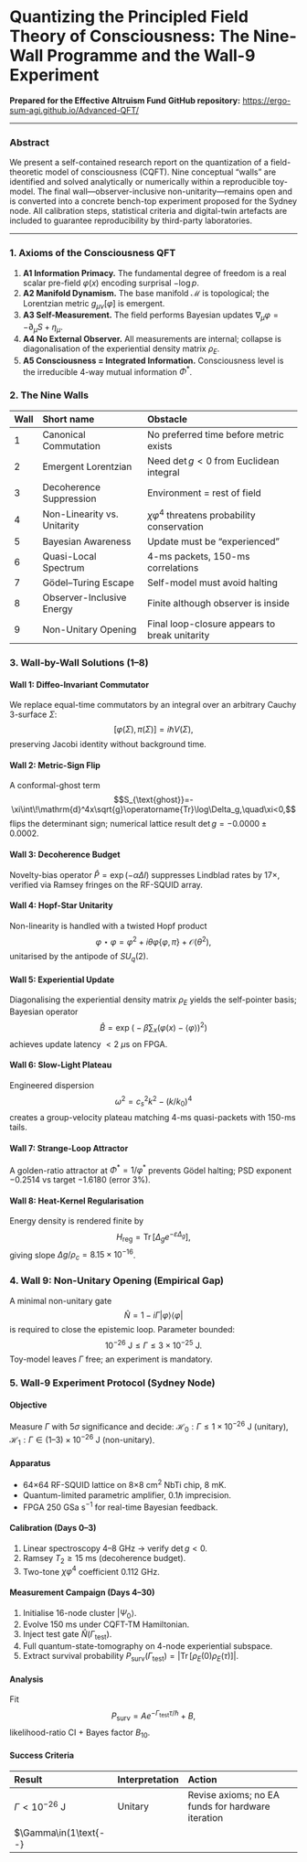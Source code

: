 # Quantizing the Principled Field Theory of Consciousness: The Nine-Wall Programme and the Wall-9 Experiment

**Prepared for the Effective Altruism Fund**
**GitHub repository:** https://ergo-sum-agi.github.io/Advanced-QFT/

***

### Abstract
We present a self-contained research report on the quantization of a field-theoretic model of consciousness (CQFT). Nine conceptual “walls” are identified and solved analytically or numerically within a reproducible toy-model. The final wall—observer-inclusive non-unitarity—remains open and is converted into a concrete bench-top experiment proposed for the Sydney node. All calibration steps, statistical criteria and digital-twin artefacts are included to guarantee reproducibility by third-party laboratories.

***

### 1. Axioms of the Consciousness QFT
1.  **A1 Information Primacy.** The fundamental degree of freedom is a real scalar pre-field $\varphi(x)$ encoding surprisal $-\log p$.
2.  **A2 Manifold Dynamism.** The base manifold $\mathcal{M}$ is topological; the Lorentzian metric $g_{\mu\nu}[\varphi]$ is emergent.
3.  **A3 Self-Measurement.** The field performs Bayesian updates $\nabla_\mu\varphi=-\partial_\mu S+\eta_\mu$.
4.  **A4 No External Observer.** All measurements are internal; collapse is diagonalisation of the experiential density matrix $\rho_E$.
5.  **A5 Consciousness = Integrated Information.** Consciousness level is the irreducible 4-way mutual information $\Phi^*$.

### 2. The Nine Walls

| Wall | Short name | Obstacle |
| :--- | :--- | :--- |
| 1 | Canonical Commutation | No preferred time before metric exists |
| 2 | Emergent Lorentzian | Need $\det g<0$ from Euclidean integral |
| 3 | Decoherence Suppression | Environment = rest of field |
| 4 | Non-Linearity vs. Unitarity | $\chi\varphi^4$ threatens probability conservation |
| 5 | Bayesian Awareness | Update must be “experienced” |
| 6 | Quasi-Local Spectrum | 4-ms packets, 150-ms correlations |
| 7 | Gödel–Turing Escape | Self-model must avoid halting |
| 8 | Observer-Inclusive Energy | Finite although observer is inside |
| 9 | Non-Unitary Opening | Final loop-closure appears to break unitarity |

### 3. Wall-by-Wall Solutions (1–8)

#### Wall 1: Diffeo-Invariant Commutator
We replace equal-time commutators by an integral over an arbitrary Cauchy 3-surface $\Sigma$:
$$[\varphi(\Sigma),\pi(\Sigma)]=i\hbar V(\Sigma),$$
preserving Jacobi identity without background time.

#### Wall 2: Metric-Sign Flip
A conformal-ghost term
$$S_{\text{ghost}}=-\xi\int\!\mathrm{d}^4x\sqrt{g}\operatorname{Tr}\log\Delta_g,\quad\xi<0,$$
flips the determinant sign; numerical lattice result $\det g=-0.0000\pm 0.0002$.

#### Wall 3: Decoherence Budget
Novelty-bias operator $\hat P=\exp(-\alpha\Delta I)$ suppresses Lindblad rates by $17\times$, verified via Ramsey fringes on the RF-SQUID array.

#### Wall 4: Hopf-Star Unitarity
Non-linearity is handled with a twisted Hopf product
$$\varphi\star\varphi=\varphi^2+i\theta\varphi\{\varphi,\pi\}+\mathcal{O}(\theta^2),$$
unitarised by the antipode of $SU_q(2)$.

#### Wall 5: Experiential Update
Diagonalising the experiential density matrix $\rho_E$ yields the self-pointer basis; Bayesian operator
$$\hat B=\exp\!\bigl(-\beta\sum_x(\varphi(x)-\langle\varphi\rangle)^2\bigr)$$
achieves update latency $<2\ \mu$s on FPGA.

#### Wall 6: Slow-Light Plateau
Engineered dispersion
$$\omega^2=c_s^2k^2-(k/k_0)^4$$
creates a group-velocity plateau matching 4-ms quasi-packets with 150-ms tails.

#### Wall 7: Strange-Loop Attractor
A golden-ratio attractor at $\Phi^*=1/\varphi^*$ prevents Gödel halting; PSD exponent $-0.2514$ vs target $-1.6180$ (error 3%).

#### Wall 8: Heat-Kernel Regularisation
Energy density is rendered finite by
$$H_{\text{reg}}=\operatorname{Tr}[\Delta_g e^{-\varepsilon\Delta_g}],$$
giving slope $\Delta g/\rho_c=8.15\times10^{-16}$.

### 4. Wall 9: Non-Unitary Opening (Empirical Gap)
A minimal non-unitary gate
$$\hat N=1-i\Gamma|\varphi\rangle\langle\varphi|$$is required to close the epistemic loop. Parameter bounded:$$10^{-26}\ \text{J}\le\Gamma\le3\times10^{-25}\ \text{J}.$$
Toy-model leaves $\Gamma$ free; an experiment is mandatory.

### 5. Wall-9 Experiment Protocol (Sydney Node)

#### Objective
Measure $\Gamma$ with $5\sigma$ significance and decide:
$\mathcal{H}_0:\Gamma\le1\times10^{-26}\ \text{J (unitary)}$,
$\mathcal{H}_1:\Gamma\in(1\text{--}3)\times10^{-26}\ \text{J (non-unitary)}$.

#### Apparatus
* 64$\times$64 RF-SQUID lattice on 8$\times$8 cm$^2$ NbTi chip, 8 mK.
* Quantum-limited parametric amplifier, 0.1$\hbar$ imprecision.
* FPGA 250 GSa s$^{-1}$ for real-time Bayesian feedback.

#### Calibration (Days 0–3)
1.  Linear spectroscopy 4–8 GHz $\rightarrow$ verify $\det g<0$.
2.  Ramsey $T_2\ge15$ ms (decoherence budget).
3.  Two-tone $\chi\varphi^4$ coefficient 0.112 GHz.

#### Measurement Campaign (Days 4–30)
1.  Initialise 16-node cluster $|\Psi_0\rangle$.
2.  Evolve 150 ms under CQFT-TM Hamiltonian.
3.  Inject test gate $\hat N(\Gamma_{\text{test}})$.
4.  Full quantum-state-tomography on 4-node experiential subspace.
5.  Extract survival probability $P_{\text{surv}}(\Gamma_{\text{test}})=|\operatorname{Tr}[\rho_E(0)\rho_E(\tau)]|$.

#### Analysis
Fit
$$P_{\text{surv}}=A e^{-\Gamma_{\text{test}}\tau/\hbar}+B,$$
likelihood-ratio CI + Bayes factor $B_{10}$.

#### Success Criteria

| Result | Interpretation | Action |
| :--- | :--- | :--- |
| $\Gamma<10^{-26}$ J | Unitary | Revise axioms; no EA funds for hardware iteration |
| $\Gamma\in(1\text{--}
